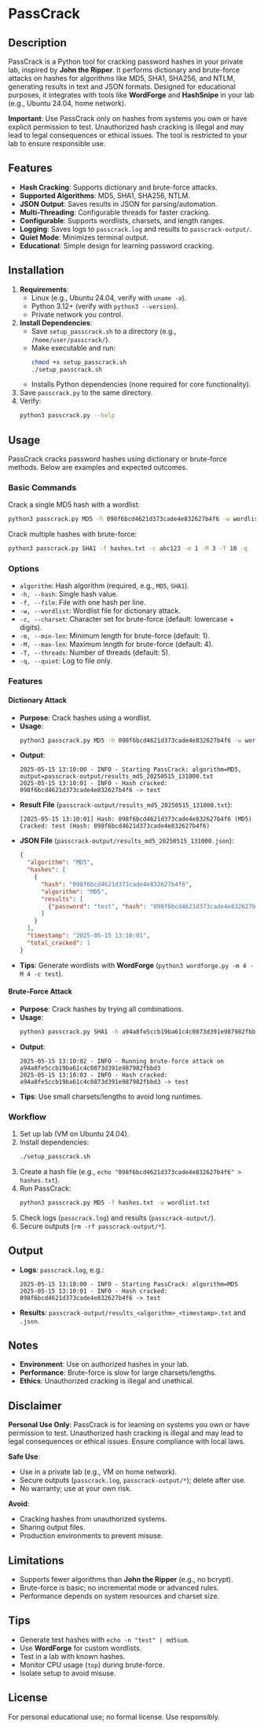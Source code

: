 # PassCrack

## Description
PassCrack is a Python tool for cracking password hashes in your private lab, inspired by **John the Ripper**. It performs dictionary and brute-force attacks on hashes for algorithms like MD5, SHA1, SHA256, and NTLM, generating results in text and JSON formats. Designed for educational purposes, it integrates with tools like **WordForge** and **HashSnipe** in your lab (e.g., Ubuntu 24.04, home network).

**Important**: Use PassCrack only on hashes from systems you own or have explicit permission to test. Unauthorized hash cracking is illegal and may lead to legal consequences or ethical issues. The tool is restricted to your lab to ensure responsible use.

## Features
- **Hash Cracking**: Supports dictionary and brute-force attacks.
- **Supported Algorithms**: MD5, SHA1, SHA256, NTLM.
- **JSON Output**: Saves results in JSON for parsing/automation.
- **Multi-Threading**: Configurable threads for faster cracking.
- **Configurable**: Supports wordlists, charsets, and length ranges.
- **Logging**: Saves logs to `passcrack.log` and results to `passcrack-output/`.
- **Quiet Mode**: Minimizes terminal output.
- **Educational**: Simple design for learning password cracking.

## Installation
1. **Requirements**:
   - Linux (e.g., Ubuntu 24.04, verify with `uname -a`).
   - Python 3.12+ (verify with `python3 --version`).
   - Private network you control.
2. **Install Dependencies**:
   - Save `setup_passcrack.sh` to a directory (e.g., `/home/user/passcrack/`).
   - Make executable and run:
     ```bash
     chmod +x setup_passcrack.sh
     ./setup_passcrack.sh
     ```
   - Installs Python dependencies (none required for core functionality).
3. Save `passcrack.py` to the same directory.
4. Verify:
   ```bash
   python3 passcrack.py --help
   ```

## Usage
PassCrack cracks password hashes using dictionary or brute-force methods. Below are examples and expected outcomes.

### Basic Commands
Crack a single MD5 hash with a wordlist:
```bash
python3 passcrack.py MD5 -h 098f6bcd4621d373cade4e832627b4f6 -w wordlist.txt
```

Crack multiple hashes with brute-force:
```bash
python3 passcrack.py SHA1 -f hashes.txt -c abc123 -m 1 -M 3 -T 10 -q
```

### Options
- `algorithm`: Hash algorithm (required, e.g., `MD5`, `SHA1`).
- `-h, --hash`: Single hash value.
- `-f, --file`: File with one hash per line.
- `-w, --wordlist`: Wordlist file for dictionary attack.
- `-c, --charset`: Character set for brute-force (default: lowercase + digits).
- `-m, --min-len`: Minimum length for brute-force (default: 1).
- `-M, --max-len`: Maximum length for brute-force (default: 4).
- `-T, --threads`: Number of threads (default: 5).
- `-q, --quiet`: Log to file only.

### Features

#### Dictionary Attack
- **Purpose**: Crack hashes using a wordlist.
- **Usage**:
  ```bash
  python3 passcrack.py MD5 -h 098f6bcd4621d373cade4e832627b4f6 -w wordlist.txt
  ```
- **Output**:
  ```
  2025-05-15 13:10:00 - INFO - Starting PassCrack: algorithm=MD5, output=passcrack-output/results_md5_20250515_131000.txt
  2025-05-15 13:10:01 - INFO - Hash cracked: 098f6bcd4621d373cade4e832627b4f6 -> test
  ```
- **Result File** (`passcrack-output/results_md5_20250515_131000.txt`):
  ```
  [2025-05-15 13:10:01] Hash: 098f6bcd4621d373cade4e832627b4f6 (MD5)
  Cracked: test (Hash: 098f6bcd4621d373cade4e832627b4f6)
  ```
- **JSON File** (`passcrack-output/results_md5_20250515_131000.json`):
  ```json
  {
    "algorithm": "MD5",
    "hashes": [
      {
        "hash": "098f6bcd4621d373cade4e832627b4f6",
        "algorithm": "MD5",
        "results": [
          {"password": "test", "hash": "098f6bcd4621d373cade4e832627b4f6", "status": "success"}
        ]
      }
    ],
    "timestamp": "2025-05-15 13:10:01",
    "total_cracked": 1
  }
  ```
- **Tips**: Generate wordlists with **WordForge** (`python3 wordforge.py -m 4 -M 4 -c test`).

#### Brute-Force Attack
- **Purpose**: Crack hashes by trying all combinations.
- **Usage**:
  ```bash
  python3 passcrack.py SHA1 -h a94a8fe5ccb19ba61c4c0873d391e987982fbbd3 -c abc -m 1 -M 4
  ```
- **Output**:
  ```
  2025-05-15 13:10:02 - INFO - Running brute-force attack on a94a8fe5ccb19ba61c4c0873d391e987982fbbd3
  2025-05-15 13:10:03 - INFO - Hash cracked: a94a8fe5ccb19ba61c4c0873d391e987982fbbd3 -> test
  ```
- **Tips**: Use small charsets/lengths to avoid long runtimes.

### Workflow
1. Set up lab (VM on Ubuntu 24.04).
2. Install dependencies:
   ```bash
   ./setup_passcrack.sh
   ```
3. Create a hash file (e.g., `echo "098f6bcd4621d373cade4e832627b4f6" > hashes.txt`).
4. Run PassCrack:
   ```bash
   python3 passcrack.py MD5 -f hashes.txt -w wordlist.txt
   ```
5. Check logs (`passcrack.log`) and results (`passcrack-output/`).
6. Secure outputs (`rm -rf passcrack-output/*`).

## Output
- **Logs**: `passcrack.log`, e.g.:
  ```
  2025-05-15 13:10:00 - INFO - Starting PassCrack: algorithm=MD5
  2025-05-15 13:10:01 - INFO - Hash cracked: 098f6bcd4621d373cade4e832627b4f6 -> test
  ```
- **Results**: `passcrack-output/results_<algorithm>_<timestamp>.txt` and `.json`.

## Notes
- **Environment**: Use on authorized hashes in your lab.
- **Performance**: Brute-force is slow for large charsets/lengths.
- **Ethics**: Unauthorized cracking is illegal and unethical.

## Disclaimer
**Personal Use Only**: PassCrack is for learning on systems you own or have permission to test. Unauthorized hash cracking is illegal and may lead to legal consequences or ethical issues. Ensure compliance with local laws.

**Safe Use**:
- Use in a private lab (e.g., VM on home network).
- Secure outputs (`passcrack.log`, `passcrack-output/*`); delete after use.
- No warranty; use at your own risk.

**Avoid**:
- Cracking hashes from unauthorized systems.
- Sharing output files.
- Production environments to prevent misuse.

## Limitations
- Supports fewer algorithms than **John the Ripper** (e.g., no bcrypt).
- Brute-force is basic; no incremental mode or advanced rules.
- Performance depends on system resources and charset size.

## Tips
- Generate test hashes with `echo -n "test" | md5sum`.
- Use **WordForge** for custom wordlists.
- Test in a lab with known hashes.
- Monitor CPU usage (`top`) during brute-force.
- Isolate setup to avoid misuse.

## License
For personal educational use; no formal license. Use responsibly.